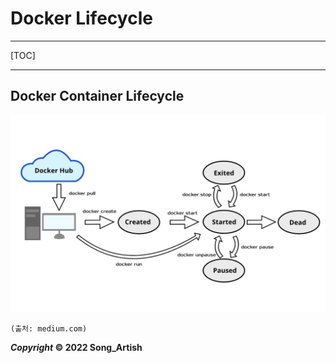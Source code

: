 # Docker Lifecycle

---

[TOC]

---



## Docker Container Lifecycle

![docker_lc](img/docker_lc.jpg)

`(출처: medium.com)`



***Copyright* © 2022 Song_Artish**